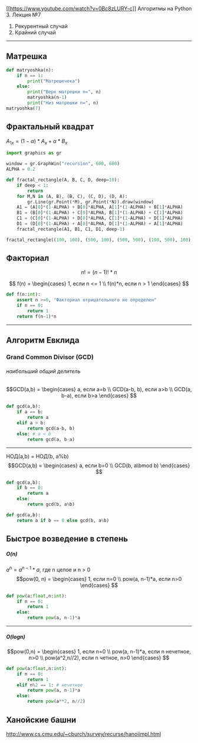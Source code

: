 [[https://www.youtube.com/watch?v=0Bc8zLURY-c]]
Алгоритмы на Python 3. Лекция №7
1) Рекурентный случай
2) Крайний случай
---
## Матрешка
```python
def matryoshka(n):
    if n == 1:
        print("Матрешечека")
    else:
        print("Верх матрешки n=", n)
        matryoshka(n-1)
        print("Низ матрешки n=", n)
matryoshka(7)
```

## Фрактальный квадрат

$A_{1x} = (1-\alpha)*A_x+\alpha*B_x$

```python
import graphics as gr

window = gr.GraphWin("recursion", 600, 600)
ALPHA = 0.2

def fractal_rectangle(A, B, C, D, deep=10):
    if deep < 1:
        return
    for M,N in (A, B), (B, C), (C, D), (D, A):
        gr.Line(gr.Point(*M), gr.Point(*N)).draw(window)
    A1 = (A[0]*(1-ALPHA) + B[0]*ALPHA, A[1]*(1-ALPHA) + B[1]*ALPHA)
    B1 = (B[0]*(1-ALPHA) + C[0]*ALPHA, B[1]*(1-ALPHA) + C[1]*ALPHA)
    C1 = (C[0]*(1-ALPHA) + D[0]*ALPHA, C[1]*(1-ALPHA) + D[1]*ALPHA)
    D1 = (D[0]*(1-ALPHA) + A[0]*ALPHA, D[1]*(1-ALPHA) + A[1]*ALPHA)
    fractal_rectangle(A1, B1, C1, D1, deep-1)

fractal_rectangle((100, 100), (500, 100), (500, 500), (100, 500), 100)
```

## Факториал
$$n! = (n-1)!*n$$

$$ f(n) = \begin{cases}
1, если n <= 1 \\ 
f(n)*n, если n > 1
\end{cases}
$$

```py
def f(n:int):
    assert n >=0, "Факториал отрицательного не определен"
	if n == 0:
	    return 1
	return f(n-1)*n	
```
---
## Алгоритм Евклида
### Grand Common Divisor (GCD)
###### наибольший общий делитель 

$$GCD(a,b) = \begin{cases}
a, если a=b \\ 
GCD(a-b, b), если a>b \\
GCD(a, b-a), если b>a
\end{cases}
$$
```py
def gcd(a,b):
    if a == b:
	    return a
	elif a > b:
	    return gcd(a-b, b)
	else: # a < b
	    return gcd(a, b-a)
```
---
НОД(a,b) = НОД(b, a%b)
$$GCD(a,b) = \begin{cases}
a, если b=0 \\ 
GCD(b, a\bmod b)
\end{cases}
$$
```py
def gcd(a,b):
    if b == 0:
	    return a
	else:
	    return gcd(b, a%b)
```
```py
def gcd(a,b):
    return a if b == 0 else gcd(b, a%b)
```

## Быстрое возведение в степень
##### O(n)
$a^n=a^{n-1}*a$, где n целое и n > 0
$$pow(0, n) = \begin{cases}
1, если n=0 \\ 
pow(a, n-1)*a, если n>0
\end{cases}
$$
```py
def pow(a:float,n:int):
    if n == 0:
	    return 1
	else:
	    return pow(a, n-1)*a
```
---
##### O(logn)
$$pow(0,n) = \begin{cases}
1, если n=0 \\ 
pow(a, n-1)*a, если n нечетное, n>0  \\
pow(a^2,n//2), если n четное, n>0
\end{cases}
$$
```py
def pow(a:float,n:int):
    if n == 0:
	    return 1
	elif n%2 == 1: # нечетное
	    return pow(a, n-1)*a
	else:
	    return pow(a**2, n//2)
```

## Ханойские башни
http://www.cs.cmu.edu/~cburch/survey/recurse/hanoiimpl.html



